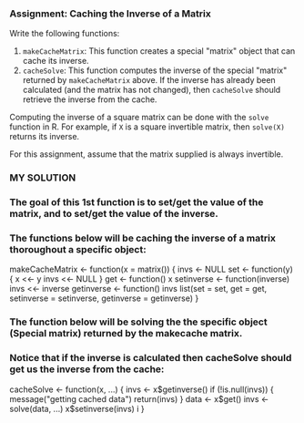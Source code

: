 ### Assignment: Caching the Inverse of a Matrix
Write the following functions:

1.  `makeCacheMatrix`: This function creates a special "matrix" object
    that can cache its inverse.
2.  `cacheSolve`: This function computes the inverse of the special
    "matrix" returned by `makeCacheMatrix` above. If the inverse has
    already been calculated (and the matrix has not changed), then
    `cacheSolve` should retrieve the inverse from the cache.

Computing the inverse of a square matrix can be done with the `solve`
function in R. For example, if `X` is a square invertible matrix, then
`solve(X)` returns its inverse.

For this assignment, assume that the matrix supplied is always
invertible.

### MY SOLUTION

### The goal of this 1st function is to set/get the value of the matrix, and to set/get the value of the inverse.
### The functions below will be caching the inverse of a matrix thoroughout a specific object: 

makeCacheMatrix <- function(x = matrix()) {
    invs <- NULL
  set <- function(y) {
          x <<- y
          invs <<- NULL
  }
  get <- function() x
  setinverse <- function(inverse) invs <<- inverse
  getinverse <- function() invs
  list(set = set,
       get = get,
       setinverse = setinverse,
       getinverse = getinverse)
}


### The function below will be solving the the specific object (Special matrix) returned by the makecache matrix.
### Notice that if the inverse is calculated then cacheSolve should get us the inverse from the cache:

cacheSolve <- function(x, ...) {
  invs <- x$getinverse()
  if (!is.null(invs)) {
          message("getting cached data")
          return(invs)
  }
  data <- x$get()
  invs <- solve(data, ...)
  x$setinverse(invs)
  i
}


